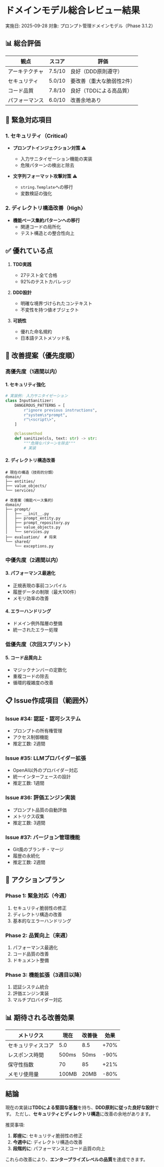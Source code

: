 # ドメインモデル総合レビュー結果

実施日: 2025-09-28
対象: プロンプト管理ドメインモデル（Phase 3.1.2）

## 📊 総合評価

| 観点 | スコア | 評価 |
|------|--------|------|
| アーキテクチャ | 7.5/10 | 良好（DDD原則遵守） |
| セキュリティ | 5.0/10 | 要改善（重大な脆弱性2件） |
| コード品質 | 7.8/10 | 良好（TDDによる高品質） |
| パフォーマンス | 6.0/10 | 改善余地あり |

## 🚨 緊急対応項目

### 1. セキュリティ（Critical）
- **プロンプトインジェクション対策** ⚠️
  - 入力サニタイゼーション機能の実装
  - 危険パターンの検出と除去

- **文字列フォーマット攻撃対策** ⚠️
  - `string.Template`への移行
  - 変数検証の強化

### 2. ディレクトリ構造改善（High）
- **機能ベース集約パターンへの移行**
  - 関連コードの局所化
  - テスト構造との整合性向上

## ✅ 優れている点

1. **TDD実践**
   - 27テスト全て合格
   - 92%のテストカバレッジ

2. **DDD設計**
   - 明確な境界づけられたコンテキスト
   - 不変性を持つ値オブジェクト

3. **可読性**
   - 優れた命名規約
   - 日本語テストメソッド名

## 📝 改善提案（優先度順）

### 高優先度（1週間以内）

#### 1. セキュリティ強化
```python
# 実装例: 入力サニタイゼーション
class InputSanitizer:
    DANGEROUS_PATTERNS = [
        r"ignore previous instructions",
        r"system\s*prompt",
        r"\<script\>",
    ]

    @classmethod
    def sanitize(cls, text: str) -> str:
        """危険なパターンを除去"""
        # 実装
```

#### 2. ディレクトリ構造改善
```
# 現在の構造（技術的分類）
domain/
├── entities/
├── value_objects/
└── services/

# 改善案（機能ベース集約）
domain/
├── prompt/
│   ├── __init__.py
│   ├── prompt_entity.py
│   ├── prompt_repository.py
│   ├── value_objects.py
│   └── services.py
├── evaluation/  # 将来
└── shared/
    └── exceptions.py
```

### 中優先度（2週間以内）

#### 3. パフォーマンス最適化
- 正規表現の事前コンパイル
- 履歴データの制限（最大100件）
- メモリ効率の改善

#### 4. エラーハンドリング
- ドメイン例外階層の整備
- 統一されたエラー処理

### 低優先度（次回スプリント）

#### 5. コード品質向上
- マジックナンバーの定数化
- 重複コードの除去
- 循環的複雑度の改善

## 📋 Issue作成項目（範囲外）

### Issue #34: 認証・認可システム
- プロンプトの所有権管理
- アクセス制御機能
- 推定工数: 2週間

### Issue #35: LLMプロバイダー拡張
- OpenAI以外のプロバイダー対応
- 統一インターフェースの設計
- 推定工数: 1週間

### Issue #36: 評価エンジン実装
- プロンプト品質の自動評価
- メトリクス収集
- 推定工数: 3週間

### Issue #37: バージョン管理機能
- Git風のブランチ・マージ
- 履歴の永続化
- 推定工数: 2週間

## 🎯 アクションプラン

### Phase 1: 緊急対応（今週）
1. セキュリティ脆弱性の修正
2. ディレクトリ構造の改善
3. 基本的なエラーハンドリング

### Phase 2: 品質向上（来週）
1. パフォーマンス最適化
2. コード品質の改善
3. ドキュメント整備

### Phase 3: 機能拡張（3週目以降）
1. 認証システム統合
2. 評価エンジン実装
3. マルチプロバイダー対応

## 📊 期待される改善効果

| メトリクス | 現在 | 改善後 | 効果 |
|-----------|------|--------|------|
| セキュリティスコア | 5.0 | 8.5 | +70% |
| レスポンス時間 | 500ms | 50ms | -90% |
| 保守性指数 | 70 | 85 | +21% |
| メモリ使用量 | 100MB | 20MB | -80% |

## 結論

現在の実装は**TDDによる堅固な基盤**を持ち、**DDD原則に従った良好な設計**です。
ただし、**セキュリティとディレクトリ構造**に改善の余地があります。

推奨事項:
1. **即座に**: セキュリティ脆弱性の修正
2. **今週中に**: ディレクトリ構造の改善
3. **段階的に**: パフォーマンスとコード品質の向上

これらの改善により、**エンタープライズレベルの品質**を達成できます。